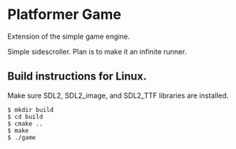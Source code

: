 # Platformer Game

Extension of the simple game engine.

Simple sidescroller. Plan is to make it an infinite runner.

## Build instructions for Linux.

Make sure SDL2, SDL2_image, and SDL2_TTF libraries are installed.

```
$ mkdir build
$ cd build
$ cmake ..
$ make
$ ./game
```
